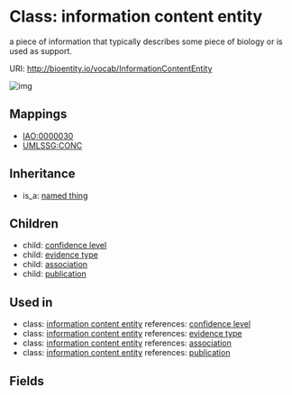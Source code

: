 # Class: information content entity


a piece of information that typically describes some piece of biology or is used as support.

URI: http://bioentity.io/vocab/InformationContentEntity

![img](http://yuml.me/diagram/nofunky/class/\[NamedThing]^-\[InformationContentEntity],%20\[InformationContentEntity]^-\[Association],%20\[InformationContentEntity]^-\[ConfidenceLevel],%20\[InformationContentEntity]^-\[EvidenceType],%20\[InformationContentEntity]^-\[Publication],%20)
## Mappings

 * [IAO:0000030](http://purl.obolibrary.org/obo/IAO_0000030)
 * [UMLSSG:CONC](http://purl.obolibrary.org/obo/UMLSSG_CONC)
## Inheritance

 *  is_a: [named thing](NamedThing.md)
## Children

 *  child: [confidence level](ConfidenceLevel.md)
 *  child: [evidence type](EvidenceType.md)
 *  child: [association](Association.md)
 *  child: [publication](Publication.md)
## Used in

 *  class: [information content entity](InformationContentEntity.md) references: [confidence level](ConfidenceLevel.md)
 *  class: [information content entity](InformationContentEntity.md) references: [evidence type](EvidenceType.md)
 *  class: [information content entity](InformationContentEntity.md) references: [association](Association.md)
 *  class: [information content entity](InformationContentEntity.md) references: [publication](Publication.md)
## Fields

